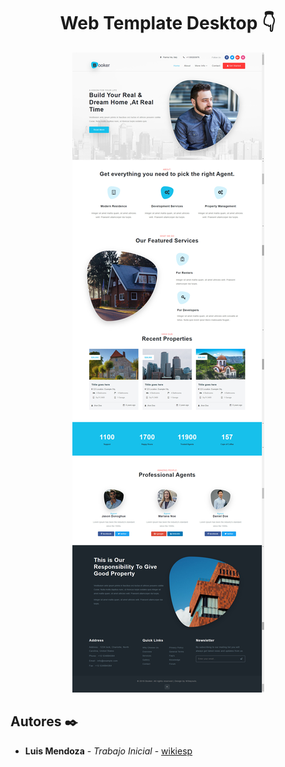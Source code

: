 <h1 align="center">Web Template Desktop 👇</h1>
<p align="center"></p>
<p align="center"><img src="3_booker.jpg"/></p> 

## Autores ✒️

* **Luis Mendoza** - *Trabajo Inicial* - [wikiesp](https://github.com/wikiesp)